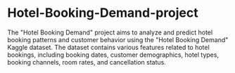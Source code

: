 # Hotel-Booking-Demand-project
The "Hotel Booking Demand" project aims to analyze and predict hotel booking patterns and customer behavior using the "Hotel Booking Demand" Kaggle dataset. The dataset contains various features related to hotel bookings, including booking dates, customer demographics, hotel types, booking channels, room rates, and cancellation status.

